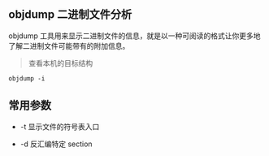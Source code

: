 ## objdump 二进制文件分析

objdump 工具用来显示二进制文件的信息，就是以一种可阅读的格式让你更多地了解二进制文件可能带有的附加信息。

> 查看本机的目标结构

`objdump -i`

## 常用参数

* -t 显示文件的符号表入口

* -d 反汇编特定 section
